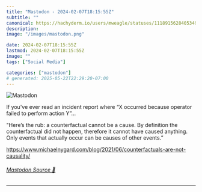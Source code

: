 ```yaml
---
title: "Mastodon - 2024-02-07T18:15:55Z"
subtitle: ""
canonical: https://hachyderm.io/users/mweagle/statuses/111891562840534955
description:
image: "/images/mastodon.png"

date: 2024-02-07T18:15:55Z
lastmod: 2024-02-07T18:15:55Z
image: ""
tags: ["Social Media"]

categories: ["mastodon"]
# generated: 2025-05-22T22:29:20-07:00
---
```

![Mastodon](/images/mastodon.png)

<p>If you&#39;ve ever read an incident report where “X occurred because operator failed to perform action Y”…</p><p>&quot;Here’s the rub: a counterfactual cannot be a cause. By definition the counterfactual did not happen, therefore it cannot have caused anything. Only events that actually occur can be causes of other events.”</p><p><a href="https://www.michaelnygard.com/blog/2021/06/counterfactuals-are-not-causality/" target="_blank" rel="nofollow noopener noreferrer" translate="no"><span class="invisible">https://www.</span><span class="ellipsis">michaelnygard.com/blog/2021/06</span><span class="invisible">/counterfactuals-are-not-causality/</span></a></p>


###### [Mastodon Source 🐘](https://hachyderm.io/@mweagle/111891562840534955)

___
